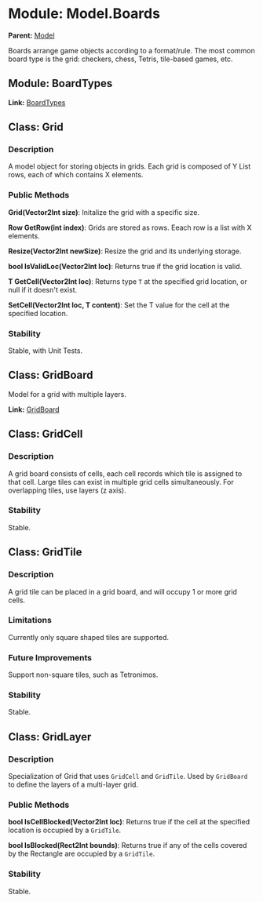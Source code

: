 # Module: Model.Boards

**Parent:** [Model](../model.md)

Boards arrange game objects according to a format/rule. The most common board type is the grid: checkers, chess, Tetris, tile-based games, etc.

## Module: BoardTypes

**Link:** [BoardTypes](BoardTypes.md)


## Class: Grid

### Description

A model object for storing objects in grids. Each grid is composed of Y List rows, each of which contains X elements.

### Public Methods

**Grid(Vector2Int size)**: Initalize the grid with a specific size.

**Row GetRow(int index)**: Grids are stored as rows. Eeach row is a list with X elements.

**Resize(Vector2Int newSize)**: Resize the grid and its underlying storage.

**bool IsValidLoc(Vector2Int loc)**: Returns true if the grid location is valid.

**T GetCell(Vector2Int loc)**: Returns type `T` at the specified grid location, or null if it doesn't exist.

**SetCell(Vector2Int loc, T content)**: Set the T value for the cell at the specified location.

### Stability

Stable, with Unit Tests.


## Class: GridBoard

Model for a grid with multiple layers.

**Link:** [GridBoard](GridBoard.md)


## Class: GridCell

### Description

A grid board consists of cells, each cell records which tile is assigned to that cell. Large tiles can exist in multiple grid cells simultaneously. For overlapping tiles, use layers (z axis).

### Stability

Stable.


## Class: GridTile

### Description

A grid tile can be placed in a grid board, and will occupy 1 or more grid cells.

### Limitations

Currently only square shaped tiles are supported.

### Future Improvements

Support non-square tiles, such as Tetronimos.

### Stability

Stable.



## Class: GridLayer

### Description

Specialization of Grid that uses `GridCell` and `GridTile`. Used by `GridBoard` to define the layers of a multi-layer grid.

### Public Methods

**bool IsCellBlocked(Vector2Int loc)**: Returns true if the cell at the specified location is occupied by a `GridTile`.

**bool IsBlocked(Rect2Int bounds)**: Returns true if any of the cells covered by the Rectangle are occupied by a `GridTile`.

### Stability

Stable.
